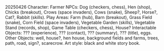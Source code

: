 20250426
Character: Farmer
NPCs: Dog (checkers, chess), Hen (shop), Chicks (breakout), Crows (space invaders), Cows (snake), Sheep?, Horse?, Cat?, Rabbit (skills).
Play Areas: Farm (hub), Barn (breakout), Grass Field (snake), Corn Field (space invaders), Vegetable Garden (skills), Vegetable Stand (records, shop), Game Table (checkers, chess), House?
Interactable Objects: ??? (experience), ??? (contact), ??? (summary), ??? (title), eggs.
Other Objects: well, house?, hen house, background fields and farms, trees, path, road, sign?, scarecrow.
Art style: black and white story book.
